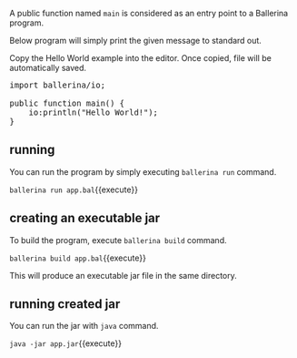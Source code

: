 A public function named ```main``` is considered as an entry point to a Ballerina program.

Below program will simply print the given message to standard out.

Copy the Hello World example into the editor. Once copied, file will be automatically saved.

<pre class="file" data-filename="app.bal" data-target="replace">
import ballerina/io;

public function main() {
    io:println("Hello World!");
}
</pre>

## running

You can run the program by simply executing ```ballerina run``` command.

`ballerina run app.bal`{{execute}}

## creating an executable jar

To build the program, execute ```ballerina build``` command.

`ballerina build app.bal`{{execute}}

This will produce an executable jar file in the same directory.

## running created jar

You can run the jar with ```java``` command.

`java -jar app.jar`{{execute}}
